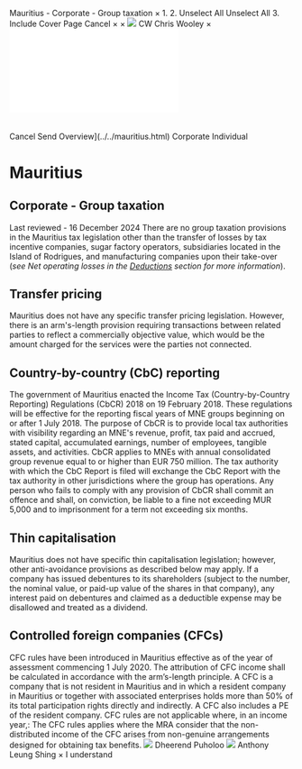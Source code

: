 Mauritius - Corporate - Group taxation
×
1.
2.
Unselect All
Unselect All
3.
Include Cover Page
Cancel
×
×
![](../../-/media/world-wide-tax-summaries/attachments/global---chris-wooley.ashx%3Frev=ac5e5f3223b34096b1afc2a6009c7320&revision=ac5e5f32-23b3-4096-b1af-c2a6009c7320&hash=859B7ADC84DC2CBEC9760E9E6EE7DE6D0A8BFCDF)
CW
Chris Wooley
×
![](group-taxation.html)
######
Cancel
Send
Overview](../../mauritius.html)
Corporate
Individual
# Mauritius
## Corporate - Group taxation
Last reviewed - 16 December 2024
There are no group taxation provisions in the Mauritius tax legislation other than the transfer of losses by tax incentive companies, sugar factory operators, subsidiaries located in the Island of Rodrigues, and manufacturing companies upon their take-over (*see Net operating losses in the [Deductions](deductions.html) section for more information*).
## Transfer pricing
Mauritius does not have any specific transfer pricing legislation. However, there is an arm's-length provision requiring transactions between related parties to reflect a commercially objective value, which would be the amount charged for the services were the parties not connected.
## Country-by-country (CbC) reporting
The government of Mauritius enacted the Income Tax (Country-by-Country Reporting) Regulations (CbCR) 2018 on 19 February 2018. These regulations will be effective for the reporting fiscal years of MNE groups beginning on or after 1 July 2018.
The purpose of CbCR is to provide local tax authorities with visibility regarding an MNE's revenue, profit, tax paid and accrued, stated capital, accumulated earnings, number of employees, tangible assets, and activities.
CbCR applies to MNEs with annual consolidated group revenue equal to or higher than EUR 750 million. The tax authority with which the CbC Report is filed will exchange the CbC Report with the tax authority in other jurisdictions where the group has operations. Any person who fails to comply with any provision of CbCR shall commit an offence and shall, on conviction, be liable to a fine not exceeding MUR 5,000 and to imprisonment for a term not exceeding six months.
## Thin capitalisation
Mauritius does not have specific thin capitalisation legislation; however, other anti-avoidance provisions as described below may apply.
If a company has issued debentures to its shareholders (subject to the number, the nominal value, or paid-up value of the shares in that company), any interest paid on debentures and claimed as a deductible expense may be disallowed and treated as a dividend.
## Controlled foreign companies (CFCs)
CFC rules have been introduced in Mauritius effective as of the year of assessment commencing 1 July 2020. The attribution of CFC income shall be calculated in accordance with the arm’s-length principle.
A CFC is a company that is not resident in Mauritius and in which a resident company in Mauritius or together with associated enterprises holds more than 50% of its total participation rights directly and indirectly. A CFC also includes a PE of the resident company.
CFC rules are not applicable where, in an income year,:
The CFC rules applies where the MRA consider that the non-distributed income of the CFC arises from non-genuine arrangements designed for obtaining tax benefits.
![](../../-/media/world-wide-tax-summaries/mauritiusdheerend-puholoomauritius--dheerend-puholoopng20210524110655908.ashx%3Frev=a06b14f52e004595861263067421e203&revision=a06b14f5-2e00-4595-8612-63067421e203&hash=86A94312267CF8F3F259D3ACCD8BC226FEE1CDEF)
Dheerend Puholoo
![](../../-/media/world-wide-tax-summaries/mauritiusanthony-leung-shingmauritius--anthony-leung-shingpng20210524110720569.ashx%3Frev=9294370888a54e66a8b4224e11e8411f&revision=92943708-88a5-4e66-a8b4-224e11e8411f&hash=21241799B02A0B58D220A7393D388351FA1B574E)
Anthony Leung Shing
×
I understand